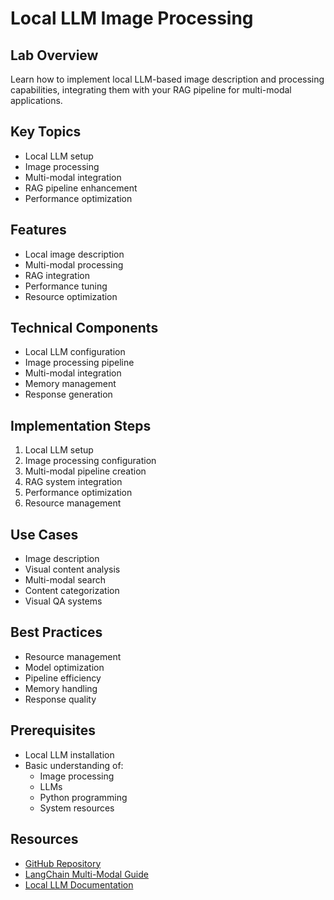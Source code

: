 # Local LLM Image Processing

## Lab Overview
Learn how to implement local LLM-based image description and processing capabilities, integrating them with your RAG pipeline for multi-modal applications.

## Key Topics
- Local LLM setup
- Image processing
- Multi-modal integration
- RAG pipeline enhancement
- Performance optimization

## Features
- Local image description
- Multi-modal processing
- RAG integration
- Performance tuning
- Resource optimization

## Technical Components
- Local LLM configuration
- Image processing pipeline
- Multi-modal integration
- Memory management
- Response generation

## Implementation Steps
1. Local LLM setup
2. Image processing configuration
3. Multi-modal pipeline creation
4. RAG system integration
5. Performance optimization
6. Resource management

## Use Cases
- Image description
- Visual content analysis
- Multi-modal search
- Content categorization
- Visual QA systems

## Best Practices
- Resource management
- Model optimization
- Pipeline efficiency
- Memory handling
- Response quality

## Prerequisites
- Local LLM installation
- Basic understanding of:
  - Image processing
  - LLMs
  - Python programming
  - System resources

## Resources
- [GitHub Repository](https://github.com/aimug-org/austin_langchain)
- [LangChain Multi-Modal Guide](https://python.langchain.com/docs/modules/chains/popular/multi_modal)
- [Local LLM Documentation](https://python.langchain.com/docs/modules/model_io/models/llms/integrations/local)

